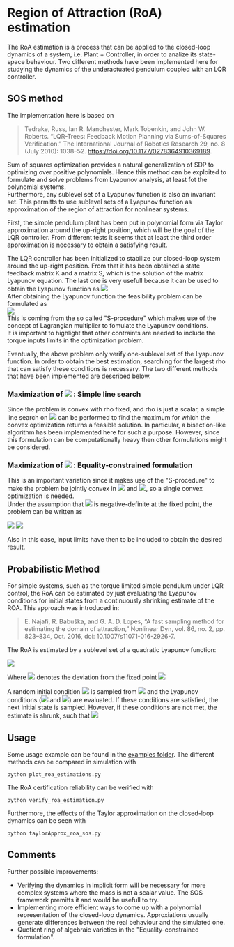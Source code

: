 # Region of Attraction (RoA) estimation 

The RoA estimation is a process that can be applied to the closed-loop dynamics of a system, i.e. Plant + Controller, in order to analize its state-space behaviour. Two different methods have been implemented here for studying the dynamics of the underactuated pendulum coupled with an LQR controller. 

## SOS method
 The implementation here is based on
> Tedrake, Russ, Ian R. Manchester, Mark Tobenkin, and John W. Roberts. “LQR-Trees: Feedback Motion Planning via Sums-of-Squares Verification.” The International Journal of Robotics Research 29, no. 8 (July 2010): 1038–52. https://doi.org/10.1177/0278364910369189.

Sum of squares optimization provides a natural generalization of SDP to optimizing over positive polynomials. Hence this method can be exploited to formulate and solve problems from Lyapunov analysis, at least fot the polynomial systems.  
Furthermore, any sublevel set of a Lyapunov function is also an invariant set. This permitts to use sublevel sets of a Lyapunov function as approximation of the region of attraction for nonlinear systems.

First, the simple pendulum plant has been put in polynomial form via Taylor approximation around the up-right position, which will be the goal of the LQR controller. From different tests it seems that at least the third order approximation is necessary to obtain a satisfying result.

The LQR controller has been initialized to stabilize our closed-loop system around the up-right position. From that it has been obtained a state feedback matrix K and a matrix S, which is the solution of the matrix Lyapunov equation. The last one is very usefull because it can be used to obtain the Lyapunov function as <img src="https://render.githubusercontent.com/render/math?math=V(x) = x^TSx">  
After obtaining the Lyapunov function the feasibility problem can be formulated as   
<img src="https://render.githubusercontent.com/render/math?math=-\dot{V}(x) + \lambda(x)(V(x)-\rho)\ is\ SOS\quad and \quad \lambda(x)\ is\ SOS ">  
This is coming from the so called "S-procedure" which makes use of the concept of Lagrangian multiplier to fomulate the Lyapunov conditions.  
It is important to highlight that other contraints are needed to include the torque inputs limits in the optimization problem.

Eventually, the above problem only verify one-sublevel set of the Lyapunov function. In order to obtain the best estimation, searching for the largest rho  that can satisfy these conditions is necessary. The two different methods that have been implemented are described below.

###  Maximization of <img src="https://render.githubusercontent.com/render/math?math=\rho"> : Simple line search 
Since the problem is convex with rho fixed, and rho is just a scalar, a simple line search on <img src="https://render.githubusercontent.com/render/math?math=\rho"> can be performed to find the maximum for which the convex optimization returns a feasible solution. In particular, a bisection-like algorithm has been implemented here for such a purpose. However, since this formulation can be computationally heavy then other formulations might be considered.

### Maximization of <img src="https://render.githubusercontent.com/render/math?math=\rho"> : Equality-constrained formulation 
This is an important variation since it makes use of the "S-procedure" to make the problem be jointly convex in <img src="https://render.githubusercontent.com/render/math?math=\lambda(x)"> and <img src="https://render.githubusercontent.com/render/math?math=\rho">, so a single convex optimization is needed.  
Under the assumption that <img src="https://render.githubusercontent.com/render/math?math=\dot{V}(x)"> is negative-definite at the fixed point, the problem can be written as

<img src="https://render.githubusercontent.com/render/math?math=\max_{\rho,\lambda} \quad \rho">   

<img src="https://render.githubusercontent.com/render/math?math=\textrm{s.t.} \quad (x^Tx)^d(V(x) - \rho) + \lambda(x)\dot{V}(x)\ \ \ is \ \ \ SOS\\">

Also in this case, input limits have then to be included to obtain the desired result.

## Probabilistic Method
For simple systems, such as the torque limited simple pendulum under LQR control, the RoA can be estimated by just evaluating the Lyapunov conditions for initial states from a continuously shrinking estimate of the ROA. This approach was introduced in:
> E. Najafi, R. Babuška, and G. A. D. Lopes, “A fast sampling method for estimating the domain of attraction,” Nonlinear Dyn, vol. 86, no. 2, pp. 823–834, Oct. 2016, doi: 10.1007/s11071-016-2926-7.

The RoA is estimated by a sublevel set of a quadratic Lyapunov function:

<img src="https://render.githubusercontent.com/render/math?math=\begin{align*}\mathcal{B}%20=%20\left\{%20\mathbf{x}%20\vert%20V(\mathbf{x})%20%3C%20\rho%20\right\} = \left\{%20\mathbf{x}%20\vert%20V \bar{\mathbf{x}}^{\mathrm{T}} \mathbf{S} \bar{\mathbf{x}} <\rho \right\}.\end{align*}">

Where  <img src="https://render.githubusercontent.com/render/math?math=\bar{\mathbf{x}} =\mathbf{x} - \mathbf{x}^\star"> denotes the deviation from the fixed point <img src="https://render.githubusercontent.com/render/math?math=\mathbf{x}^\star">

A random initial condition <img src="https://render.githubusercontent.com/render/math?math=V(\hat{\mathbf{x}})"> is sampled from <img src="https://render.githubusercontent.com/render/math?math=\mathcal{B}"> and the Lyapunov conditions (<img src="https://render.githubusercontent.com/render/math?math=V(\hat{\mathbf{x}}) > 0$"> and <img src="https://render.githubusercontent.com/render/math?math=\dot{V}(\hat{\mathbf{x}}) = \nabla V \mathbf{f}(\mathbf{\hat{x}}) < 0">) are evaluated. If these conditions are satisfied, the next initial state is sampled. However, if these conditions are not met, the estimate is shrunk, such that <img src="https://render.githubusercontent.com/render/math?math=\rho = V(\hat{\mathbf{x}})">

## Usage 
Some usage example can be found in the [examples folder](https://github.com/dfki-ric-underactuated-lab/torque_limited_simple_pendulum/tree/master/software/python/examples). The different methods can be compared in simulation with

    python plot_roa_estimations.py

The RoA certification reliability can be verified with

    python verify_roa_estimation.py

Furthermore, the effects of the Taylor approximation on the closed-loop dynamics can be seen with

    python taylorApprox_roa_sos.py

## Comments 
Further possible improvements:

- Verifying the dynamics in implicit form will be necessary for more complex systems where the mass is not a scalar value. The SOS framework premitts it and would be usefull to try.
- Implementing more efficient ways to come up with a polynomial representation of the closed-loop dynamics. Approxiations usually generate differences between the real behaviour and the simulated one.
- Quotient ring of algebraic varieties in the "Equality-constrained formulation".
